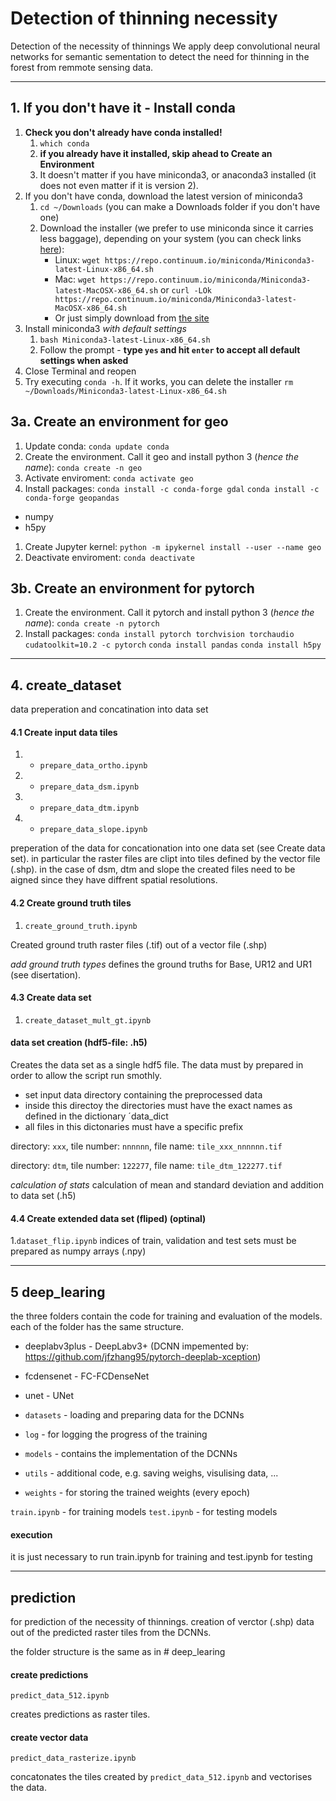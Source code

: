 # Detection of thinning necessity
Detection of the necessity of thinnings
We apply deep convolutional neural networks for semantic sementation to detect the need for thinning in the forest from remmote sensing data.

***

## 1. If you don't have it - Install conda
1. **Check you don't already have conda installed!**
    1. `which conda`
    1. **if you already have it installed, skip ahead to Create an Environment**
    1. It doesn't matter if you have miniconda3, or anaconda3 installed (it does not even matter if it is version 2).
1. If you don't have conda, download the latest version of miniconda3
    1. `cd ~/Downloads` (you can make a Downloads folder if you don't have one)
    1. Download the installer (we prefer to use miniconda since it carries less baggage), depending on your system (you can check links [here](https://conda.io/miniconda.html)):
        * Linux: `wget https://repo.continuum.io/miniconda/Miniconda3-latest-Linux-x86_64.sh`
        * Mac: `wget https://repo.continuum.io/miniconda/Miniconda3-latest-MacOSX-x86_64.sh` or ```curl -LOk https://repo.continuum.io/miniconda/Miniconda3-latest-MacOSX-x86_64.sh```
        * Or just simply download from [the site](https://conda.io/miniconda.html)
1. Install miniconda3 *with default settings*
    1. `bash Miniconda3-latest-Linux-x86_64.sh`
    1. Follow the prompt - **type `yes` and hit `enter` to accept all default
    settings when asked**
1. Close Terminal and reopen
1. Try executing `conda -h`. If it works, you can delete the installer
```rm ~/Downloads/Miniconda3-latest-Linux-x86_64.sh```

## 3a. Create an environment for geo
1. Update conda:
  `conda update conda`
1. Create the environment. Call it geo and install python 3 (*hence the name*):
  ```conda create -n geo```
1. Activate enviroment:
  `conda activate geo`
1. Install packages:
  `conda install -c conda-forge gdal`
  `conda install -c conda-forge geopandas`
  * numpy
  * h5py
1. Create Jupyter kernel:
  `python -m ipykernel install --user --name geo`
1. Deactivate enviroment:
  `conda deactivate`

## 3b. Create an environment for pytorch
1. Create the environment. Call it pytorch and install python 3 (*hence the name*):
  ```conda create -n pytorch```
1. Install packages:
  `conda install pytorch torchvision torchaudio cudatoolkit=10.2 -c pytorch`
  `conda install pandas`
  `conda install h5py`

***

## 4. create_dataset
data preperation and concatination into data set

#### 4.1 Create input data tiles
  1. - `prepare_data_ortho.ipynb`
  1. - `prepare_data_dsm.ipynb`
  1. - `prepare_data_dtm.ipynb`
  1. - `prepare_data_slope.ipynb`

preperation of the data for concationation into one data set (see Create data set).
in particular the raster files are clipt into tiles defined by the vector file (.shp).
in the case of dsm, dtm and slope the created files need to be aigned since they
have diffrent spatial resolutions.

#### 4.2 Create ground truth tiles
  1. `create_ground_truth.ipynb`

Created ground truth raster files (.tif) out of a vector file (.shp)

*add ground truth types* defines the ground truths for Base, UR12 and UR1 (see disertation).

#### 4.3 Create data set
  1. `create_dataset_mult_gt.ipynb`

#### data set creation (hdf5-file: .h5)
Creates the data set as a single hdf5 file. The data must by prepared in order
to allow the script run smothly.
  * set input data directory containing the preprocessed data
  * inside this directoy the directories must have the exact names as defined in the dictionary ´data_dict
  * all files in this dictonaries must have a specific prefix

  directory: `xxx`, tile number: `nnnnnn`, file name: `tile_xxx_nnnnnn.tif`

  directory: `dtm`, tile number: `122277`, file name: `tile_dtm_122277.tif`

*calculation of stats* calculation of mean and standard deviation and addition to data set (.h5)


#### 4.4 Create extended data set (fliped) (optinal)
  1.`dataset_flip.ipynb`
indices of train, validation and test sets must be prepared as numpy arrays (.npy)

***

## 5 deep_learing
the three folders contain the code for training and evaluation of the models.
each of the folder has the same structure.

- deeplabv3plus - DeepLabv3+ (DCNN impemented by: https://github.com/jfzhang95/pytorch-deeplab-xception)
- fcdensenet - FC-FCDenseNet
- unet - UNet

- `datasets` - loading and preparing data for the DCNNs
- `log` - for logging the progress of the training
- `models` - contains the implementation of the DCNNs
- `utils` - additional code, e.g. saving weighs, visulising data, ...
- `weights` - for storing the trained weights (every epoch)

`train.ipynb` - for training models
`test.ipynb` - for testing models

#### execution
it is just necessary to run train.ipynb for training and test.ipynb for testing

***

## prediction
for prediction of the necessity of thinnings. creation of verctor (.shp) data
out of the predicted raster tiles from the DCNNs.

the folder structure is the same as in # deep_learing

#### create predictions
`predict_data_512.ipynb`

creates predictions as raster tiles.

#### create vector data
`predict_data_rasterize.ipynb`

concatonates the tiles created by `predict_data_512.ipynb` and vectorises the data.
